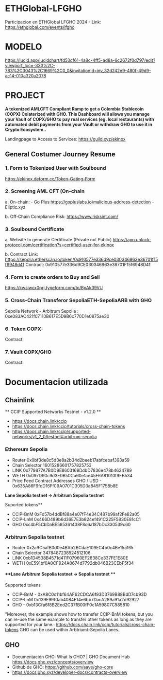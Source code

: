 # ETHGlobal-LFGHO
Participacion en ETHGlobal LFGHO 2024 - Link: https://ethglobal.com/events/lfgho


# MODELO 
https://lucid.app/lucidchart/fd53cf61-4a8c-4ff5-ad8a-6c2672f0d797/edit?viewport_loc=-333%2C-783%2C3043%2C1669%2C0_0&invitationId=inv_32d242e9-480f-49d9-ac14-010a320a2078 

# **PROJECT**
**A tokenized AMLCFT Compliant Ramp to get a Colombia Stablecoin (COPX) Colaterized with GHO. This Dashboard will allows you manage your Vault of COPX/GHO to pay real services (eg. local restaurants) with automated debit payments from your Vault or withdraw GHO to use it in Crypto Ecosystem..**



Landingpage to Access to Services: https://guild.xyz/ekinox

## **General Costumer Journey Resume**

### 1. Form to Tokenized User with Soulbound 
https://ekinox.deform.cc/Token-Gating-Form
   
### 2. Screening AML CFT (On-chain

   a. On-chain: 
      - Go Plus:https://gopluslabs.io/malicious-address-detection
      - Eliptic.xyz 

   b. Off-Chain
      Compliance Risk: https://www.risksint.com/ 

### 3.  Soulbound Certificate
   a. Website to generate Certificate (Private not Public)
   https://app.unlock-protocol.com/certification?s=certified-user-for-ekinox 

   b. Contract
      Link: https://sepolia.etherscan.io/token/0x910577e336d9ce030346863e36701f15f6948d41
      Contract: 0x910577e336d9CE030346863e36701F15f6948D41  

### 4. Form to create orders to Buy and Sell      
   https://kwsiwcx0prj.typeform.com/to/BpAk39VU
   
### 5. Cross-Chain Transferor SepoliaETH-SepoliaARB with GHO

Sepolia Network - Arbitrum Sepolia : 0xe083AC421f07110B617E5D9B6c770D1e0875ae30

### 6. Token COPX:

Contract:


### 7. Vault COPX/GHO

Contract:



# **Documentacion utilizada**

## Chainlink
** CCIP Supported Networks Testnet - v1.2.0 **
- https://docs.chain.link/ccip
-  https://docs.chain.link/ccip/tutorials/cross-chain-tokens
-  https://docs.chain.link/ccip/supported-networks/v1_2_0/testnet#arbitrum-sepolia

### Ethereum Sepolia
- Router  0x0bf3de8c5d3e8a2b34d2beeb17abfcebaf363a59
- Chain Selector 16015286601757825753
- LINK 0x779877A7B0D9E8603169DdbD7836e478b4624789
- WETH 0x097D90c9d3E0B50Ca60e1ae45F6A81010f9FB534
- Price Feed Contract Addresses GHO / USD - 0x635A86F9fdD16Ff09A0701C305D3a845F1758b8E


**Lane Sepolia testnet -> Arbitrum Sepolia testnet**

Suported tokens**
- CCIP-BnM	 0xFd57b4ddBf88a4e07fF4e34C487b99af2Fe82a05
- CCIP-LnM	0x466D489b6d36E7E3b824ef491C225F5830E81cC1
- GHO 0xc4bF5CbDaBE595361438F8c6a187bDc330539c60

### Arbitrum Sepolia testnet
- Router 0x2a9C5afB0d0e4BAb2BCdaE109EC4b0c4Be15a165
- Chain Selector 3478487238524512106
- LINK 0xb1D4538B4571d411F07960EF2838Ce337FE1E80E
- WETH 0xE591bf0A0CF924A0674d7792db046B23CEbF5f34

#### **Lane Arbitrum Sepolia testnet -> Sepolia testnet **
Supported tokens
- CCIP-BnM - 0xA8C0c11bf64AF62CDCA6f93D3769B88BdD7cb93D
- CCIP-LnM 0x139E99f0ab4084E14e6bb7DacA289a91a2d92927
- GHO - 0xb13Cfa6f8B2Eed2C37fB00fF0c1A59807C585810

"Moreover, the example shows how to transfer CCIP-BnM tokens, but you can re-use the same example to transfer other tokens as long as they are supported for your lane.:
https://docs.chain.link/ccip/tutorials/cross-chain-tokens 
GHO can be used within Arbtriumt-Sepolia Lanes.

## GHO
   - Documentación GHO: What Is GHO? | GHO Document Hub https://docs.gho.xyz/concepts/overview
   - Github de GHO: https://github.com/aave/gho-core
   - https://docs.gho.xyz/developer-docs/contracts-overview


